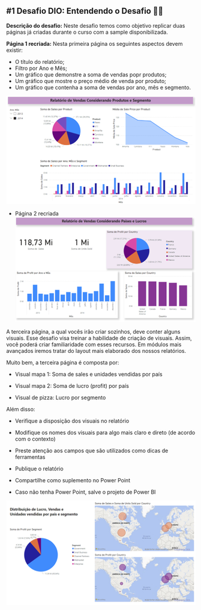## #1 Desafio DIO: Entendendo o Desafio :woman_technologist:
 
**Descrição do desafio:** Neste desafio temos como objetivo replicar duas páginas já criadas durante o curso com a sample disponibilizada.  

**Página 1 recriada:** Nesta primeira página os seguintes aspectos devem existir:
*   O título do relatório;
*   Filtro por Ano e Mês;
*   Um gráfico que demonstre a soma de vendas popr produtos;
*   Um gráfico que mostre o preço médio de venda por produto;
*   Um gráfico que contenha a soma de vendas por ano, mês e segmento.

![Alt text](image.png)

*   Página 2 recriada
![Alt text](image-1.png)

A terceira página, a qual vocês irão criar sozinhos, deve conter alguns visuais. Esse desafio visa treinar a habilidade de criação de visuais. Assim, você poderá criar familiaridade com esses recursos. Em módulos mais avançados iremos tratar do layout mais elaborado dos nossos relatórios.  

Muito bem, a terceira página é composta por: 

*   Visual mapa 1: Soma de sales e unidades vendidas por país 

*   Visual mapa 2: Soma de lucro (profit) por país 

*   Visual de pizza: Lucro por segmento 

Além disso: 

*   Verifique a disposição dos visuais no relatório 

*   Modifique os nomes dos visuais para algo mais claro e direto (de acordo com o contexto) 

*   Preste atenção aos campos que são utilizados como dicas de ferramentas  

*   Publique o relatório 

*   Compartilhe como suplemento no Power Point 

*   Caso não tenha Power Point, salve o projeto de Power BI  



![Alt text](image-2.png)